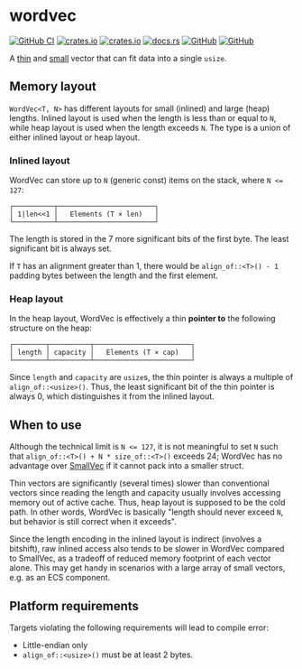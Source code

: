 # wordvec

[![GitHub CI](https://github.com/SOF3/wordvec/workflows/CI/badge.svg)](https://github.com/SOF3/wordvec/actions?query=workflow%3ACI)
[![crates.io](https://img.shields.io/crates/v/wordvec.svg)](https://crates.io/crates/wordvec)
[![crates.io](https://img.shields.io/crates/d/wordvec.svg)](https://crates.io/crates/wordvec)
[![docs.rs](https://docs.rs/wordvec/badge.svg)](https://docs.rs/wordvec)
[![GitHub](https://img.shields.io/github/last-commit/SOF3/wordvec)](https://github.com/SOF3/wordvec)
[![GitHub](https://img.shields.io/github/stars/SOF3/wordvec?style=social)](https://github.com/SOF3/wordvec)

A [thin](https://crates.io/crates/thin-vec) and [small](https://crates.io/crates/smallvec) vector
that can fit data into a single `usize`.

## Memory layout

`WordVec<T, N>` has different layouts for small (inlined) and large (heap) lengths.
Inlined layout is used when the length is less than or equal to `N`,
while heap layout is used when the length exceeds `N`.
The type is a union of either inlined layout or heap layout.

### Inlined layout

WordVec can store up to `N` (generic const) items on the stack, where `N <= 127`:

```text
┌──────────┬────────────────────────┐
│ 1|len<<1 │   Elements (T × len)   │
└──────────┴────────────────────────┘
```

The length is stored in the 7 more significant bits of the first byte.
The least significant bit is always set.

If `T` has an alignment greater than 1,
there would be `align_of::<T>() - 1` padding bytes between the length and the first element.

### Heap layout

In the heap layout, WordVec is effectively a thin **pointer to** the following structure on the heap:

```text
┌────────┬──────────┬────────────────────────┐
│ length │ capacity │   Elements (T × cap)   │
└────────┴──────────┴────────────────────────┘
```

Since `length` and `capacity` are `usize`s,
the thin pointer is always a multiple of `align_of::<usize>()`.
Thus, the least significant bit of the thin pointer is always 0,
which distinguishes it from the inlined layout.

## When to use

Although the technical limit is `N <= 127`,
it is not meaningful to set `N` such that `align_of::<T>() + N * size_of::<T>()` exceeds 24;
WordVec has no advantage over [SmallVec](https://crates.io/crates/smallvec) if it cannot pack into a smaller struct.

Thin vectors are significantly (several times) slower than conventional vectors
since reading the length and capacity usually involves accessing memory out of active cache.
Thus, heap layout is supposed to be the cold path.
In other words, WordVec is basically
"length should never exceed `N`, but behavior is still correct when it exceeds".

Since the length encoding in the inlined layout is indirect (involves a bitshift),
raw inlined access also tends to be slower in WordVec compared to SmallVec,
as a tradeoff of reduced memory footprint of each vector alone.
This may get handy in scenarios with a large array of small vectors,
e.g. as an ECS component.

## Platform requirements

Targets violating the following requirements will lead to compile error:

- Little-endian only
- `align_of::<usize>()` must be at least 2 bytes.
